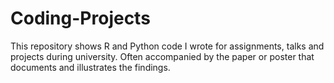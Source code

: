 # Coding-Projects

This repository shows R and Python code I wrote for assignments, talks and projects during university. Often accompanied by the paper or poster that documents and illustrates the findings. 